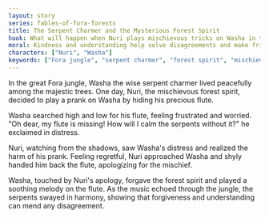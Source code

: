 ```yaml
---
layout: story
series: fables-of-fora-forests
title: The Serpent Charmer and the Mysterious Forest Spirit
hook: What will happen when Nuri plays mischievous tricks on Washa in the great Fora jungle?
moral: Kindness and understanding help solve disagreements and make friendships stronger.
characters: ["Nuri", "Washa"]
keywords: ["Fora jungle", "serpent charmer", "forest spirit", "mischievous", "precious flute", "peaceful", "harmony", "forgiveness", "understanding", "friendship"]
---
```


In the great Fora jungle, Washa the wise serpent charmer lived peacefully among the majestic trees. One day, Nuri, the mischievous forest spirit, decided to play a prank on Washa by hiding his precious flute.

Washa searched high and low for his flute, feeling frustrated and worried. "Oh dear, my flute is missing! How will I calm the serpents without it?" he exclaimed in distress.

Nuri, watching from the shadows, saw Washa's distress and realized the harm of his prank. Feeling regretful, Nuri approached Washa and shyly handed him back the flute, apologizing for the mischief.

Washa, touched by Nuri's apology, forgave the forest spirit and played a soothing melody on the flute. As the music echoed through the jungle, the serpents swayed in harmony, showing that forgiveness and understanding can mend any disagreement.
